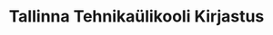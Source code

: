 ---
title: Tallinna Tehnikaülikooli Kirjastus
title_en: TalTech's Press
maintainer_name:
maintainer_email:
description: ''
twitter: ''
---